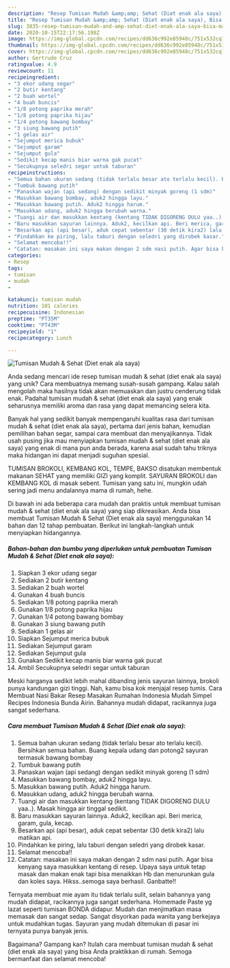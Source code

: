 ```yaml
---
description: "Resep Tumisan Mudah &amp;amp; Sehat (Diet enak ala saya), Bisa Manjain Lidah"
title: "Resep Tumisan Mudah &amp;amp; Sehat (Diet enak ala saya), Bisa Manjain Lidah"
slug: 3835-resep-tumisan-mudah-and-amp-sehat-diet-enak-ala-saya-bisa-manjain-lidah
date: 2020-10-15T22:17:56.198Z
image: https://img-global.cpcdn.com/recipes/dd636c992e85948c/751x532cq70/tumisan-mudah-sehat-diet-enak-ala-saya-foto-resep-utama.jpg
thumbnail: https://img-global.cpcdn.com/recipes/dd636c992e85948c/751x532cq70/tumisan-mudah-sehat-diet-enak-ala-saya-foto-resep-utama.jpg
cover: https://img-global.cpcdn.com/recipes/dd636c992e85948c/751x532cq70/tumisan-mudah-sehat-diet-enak-ala-saya-foto-resep-utama.jpg
author: Gertrude Cruz
ratingvalue: 4.9
reviewcount: 11
recipeingredient:
- "3 ekor udang segar"
- "2 butir kentang"
- "2 buah wortel"
- "4 buah buncis"
- "1/8 potong paprika merah"
- "1/8 potong paprika hijau"
- "1/4 potong bawang bombay"
- "3 siung bawang putih"
- "1 gelas air"
- "Sejumput merica bubuk"
- "Sejumput garam"
- "Sejumput gula"
- "Sedikit kecap manis biar warna gak pucat"
- "Secukupnya seledri segar untuk taburan"
recipeinstructions:
- "Semua bahan ukuran sedang (tidak terlalu besar ato terlalu kecil). Bersihkan semua bahan. Buang kepala udang dan potong2 sayuran termasuk bawang bombay"
- "Tumbuk bawang putih"
- "Panaskan wajan (api sedang) dengan sedikit minyak goreng (1 sdm)"
- "Masukkan bawang bombay, aduk2 hingga layu."
- "Masukkan bawang putih. Aduk2 hingga harum."
- "Masukkan udang, aduk2 hingga berubah warna."
- "Tuangi air dan masukkan kentang (kentang TIDAK DIGORENG DULU yaa..). Masak hingga air tinggal sedikit."
- "Baru masukkan sayuran lainnya. Aduk2, kecilkan api. Beri merica, garam, gula, kecap."
- "Besarkan api (api besar), aduk cepat sebentar (30 detik kira2) lalu matikan api."
- "Pindahkan ke piring, lalu taburi dengan seledri yang dirobek kasar."
- "Selamat mencoba!!"
- "Catatan: masakan ini saya makan dengan 2 sdm nasi putih. Agar bisa kenyang saya masukkan kentang di resep. Upaya saya untuk tetap masak dan makan enak tapi bisa menaikkan Hb dan menurunkan gula dan koles saya. Hikss..semoga saya berhasil. Ganbatte!!"
categories:
- Resep
tags:
- tumisan
- mudah
- 

katakunci: tumisan mudah  
nutrition: 101 calories
recipecuisine: Indonesian
preptime: "PT35M"
cooktime: "PT43M"
recipeyield: "1"
recipecategory: Lunch

---
```



![Tumisan Mudah &amp; Sehat (Diet enak ala saya)](https://img-global.cpcdn.com/recipes/dd636c992e85948c/751x532cq70/tumisan-mudah-sehat-diet-enak-ala-saya-foto-resep-utama.jpg)

Anda sedang mencari ide resep tumisan mudah &amp; sehat (diet enak ala saya) yang unik? Cara membuatnya memang susah-susah gampang. Kalau salah mengolah maka hasilnya tidak akan memuaskan dan justru cenderung tidak enak. Padahal tumisan mudah &amp; sehat (diet enak ala saya) yang enak seharusnya memiliki aroma dan rasa yang dapat memancing selera kita.

Banyak hal yang sedikit banyak mempengaruhi kualitas rasa dari tumisan mudah &amp; sehat (diet enak ala saya), pertama dari jenis bahan, kemudian pemilihan bahan segar, sampai cara membuat dan menyajikannya. Tidak usah pusing jika mau menyiapkan tumisan mudah &amp; sehat (diet enak ala saya) yang enak di mana pun anda berada, karena asal sudah tahu triknya maka hidangan ini dapat menjadi suguhan spesial.

TUMISAN BROKOLI, KEMBANG KOL, TEMPE, BAKSO disatukan membentuk makanan SEHAT yang memiliki GIZI yang komplit. SAYURAN BROKOLI dan KEMBANG KOL di masak sebent. Tumisan yang satu ini, mungkin udah sering jadi menu andalannya mama di rumah, hehe.


Di bawah ini ada beberapa cara mudah dan praktis untuk membuat tumisan mudah &amp; sehat (diet enak ala saya) yang siap dikreasikan. Anda bisa membuat Tumisan Mudah &amp; Sehat (Diet enak ala saya) menggunakan 14 bahan dan 12 tahap pembuatan. Berikut ini langkah-langkah untuk menyiapkan hidangannya.

<!--inarticleads1-->

##### Bahan-bahan dan bumbu yang diperlukan untuk pembuatan Tumisan Mudah &amp; Sehat (Diet enak ala saya):

1. Siapkan 3 ekor udang segar
1. Sediakan 2 butir kentang
1. Sediakan 2 buah wortel
1. Gunakan 4 buah buncis
1. Sediakan 1/8 potong paprika merah
1. Gunakan 1/8 potong paprika hijau
1. Gunakan 1/4 potong bawang bombay
1. Gunakan 3 siung bawang putih
1. Sediakan 1 gelas air
1. Siapkan Sejumput merica bubuk
1. Sediakan Sejumput garam
1. Sediakan Sejumput gula
1. Gunakan Sedikit kecap manis biar warna gak pucat
1. Ambil Secukupnya seledri segar untuk taburan


Meski harganya sedikit lebih mahal dibanding jenis sayuran lainnya, brokoli punya kandungan gizi tinggi. Nah, kamu bisa kok menjajal resep tumis. Cara Membuat Nasi Bakar Resep Masakan Rumahan Indonesia Mudah Simpel Recipes Indonesia Bunda Airin. Bahannya mudah didapat, racikannya juga sangat sederhana. 

<!--inarticleads2-->

##### Cara membuat Tumisan Mudah &amp; Sehat (Diet enak ala saya):

1. Semua bahan ukuran sedang (tidak terlalu besar ato terlalu kecil). Bersihkan semua bahan. Buang kepala udang dan potong2 sayuran termasuk bawang bombay
1. Tumbuk bawang putih
1. Panaskan wajan (api sedang) dengan sedikit minyak goreng (1 sdm)
1. Masukkan bawang bombay, aduk2 hingga layu.
1. Masukkan bawang putih. Aduk2 hingga harum.
1. Masukkan udang, aduk2 hingga berubah warna.
1. Tuangi air dan masukkan kentang (kentang TIDAK DIGORENG DULU yaa..). Masak hingga air tinggal sedikit.
1. Baru masukkan sayuran lainnya. Aduk2, kecilkan api. Beri merica, garam, gula, kecap.
1. Besarkan api (api besar), aduk cepat sebentar (30 detik kira2) lalu matikan api.
1. Pindahkan ke piring, lalu taburi dengan seledri yang dirobek kasar.
1. Selamat mencoba!!
1. Catatan: masakan ini saya makan dengan 2 sdm nasi putih. Agar bisa kenyang saya masukkan kentang di resep. Upaya saya untuk tetap masak dan makan enak tapi bisa menaikkan Hb dan menurunkan gula dan koles saya. Hikss..semoga saya berhasil. Ganbatte!!


Ternyata membuat mie ayam itu tidak terlalu sulit, selain bahannya yang mudah didapat, racikannya juga sangat sederhana. Homemade Paste yg lazat seperti tumisan BONDA didapur. Mudah dan menjimatkan masa memasak dan sangat sedap. Sangat disyorkan pada wanita yang berkejaya untuk mudahkan tugas. Sayuran yang mudah ditemukan di pasar ini ternyata punya banyak jenis. 

Bagaimana? Gampang kan? Itulah cara membuat tumisan mudah &amp; sehat (diet enak ala saya) yang bisa Anda praktikkan di rumah. Semoga bermanfaat dan selamat mencoba!
